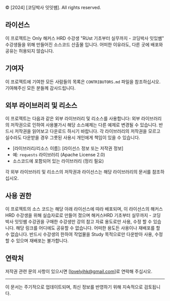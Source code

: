   
  © [2024] [코딩박사 잇잇쌤]. All rights reserved.
  
  ## 라이선스
  
  이 프로젝트는 Only 해커스 HRD 수강생 "RUst 기초부터 실무까지 - 코딩박사 잇있쌤" 수강생들을 위해 만들어진 소스코드 산출물 입니다.
  어떠한 이유라도, 다른 곳에 배포와 공유는 허용되지 않습니다.
  
  ## 기여자
  
  이 프로젝트에 기여한 모든 사람들의 목록은 `CONTRIBUTORS.md` 파일을 참조하십시오. 기여해주신 모든 분들께 감사드립니다.
  
  ## 외부 라이브러리 및 리소스
  
  이 프로젝트는 다음과 같은 외부 라이브러리 및 리소스를 사용합니다:
  외부 라이브러리의 저작권으로 인하여 사용불가시 해당 소스예제는 다른 예제로 변경될 수 있습니다.
  반드시 저작권을 읽어보고 다운로드 하시기 바랍니다.
  각 라이브러리의 저작권을 모르고 실수라도 다운받을 경우 그릇된 사용시 개인에게 책임이 있을 수 있습니다.
  
  - [라이브러리/리소스 이름]: [라이선스 정보 또는 저작권 정보]
  - 예: `requests` 라이브러리 (Apache License 2.0)
  - 소스코드에 포함되어 있는 라이브러리 (정리 필요)
  
  각 외부 라이브러리 및 리소스의 저작권과 라이선스는 해당 라이브러리의 문서를 참조하십시오.
  
  ## 사용 권한
  
  이 프로젝트의 소스 코드는 해당 아래 라이선스에 따라 배포되며, 이 라이선스의 해커스 HRD 수강생을 위해 실습자료로 만들어 졌으며 
  해커스HRD 기초부터 실무까지 - 코딩박사 잇잇쌤 수강권을 구매한 수강생만 강의 참고 자료 용도로만 사용, 수정 할 수 있습니다. 
  해당 링크를 어디에도 공유할 수 없습니다. 어떠한 용도든 사용이나 재배포를 할 수 없습니다. 
  반드시 수강생의 한하여 작업물을 Study 목적으로만 다운받아 사용, 수정할 수 있으며
  재배포는 불가합니다.
  
  ## 연락처
  
  저작권 관련 문의 사항이 있으시면 [lovelyjhk@gmail.com]로 연락해 주십시오.
  
  ---
  
  이 문서는 주기적으로 업데이트되며, 최신 정보를 반영하기 위해 지속적으로 검토됩니다.
